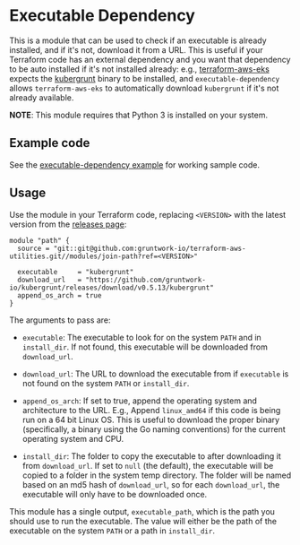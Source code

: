 # Executable Dependency

This is a module that can be used to check if an executable is already installed, and if it's not, download it from a
URL. This is useful if your Terraform code has an external dependency and you want that dependency to be auto installed
if it's not installed already: e.g., [terraform-aws-eks](https://github.com/terraform-modules-krish/terraform-aws-eks) expects the 
[kubergrunt](https://github.com/terraform-modules-krish/kubergrunt) binary to be installed, and `executable-dependency` allows
`terraform-aws-eks` to automatically download `kubergrunt` if it's not already available. 

**NOTE**: This module requires that Python 3 is installed on your system.




## Example code

See the [executable-dependency example](https://github.com/terraform-modules-krish/terraform-aws-utilities/blob/v0.9.3/examples/executable-dependency) for working sample code.




## Usage

Use the module in your Terraform code, replacing `<VERSION>` with the latest version from the [releases
page](https://github.com/gruntwork-io/terraform-aws-utilities/releases):

```hcl
module "path" {
  source = "git::git@github.com:gruntwork-io/terraform-aws-utilities.git//modules/join-path?ref=<VERSION>"
  
  executable     = "kubergrunt"
  download_url   = "https://github.com/gruntwork-io/kubergrunt/releases/download/v0.5.13/kubergrunt"
  append_os_arch = true
}
```

The arguments to pass are:

* `executable`: The executable to look for on the system `PATH` and in `install_dir`. If not found, this executable 
  will be downloaded from `download_url`.
  
* `download_url`: The URL to download the executable from if `executable` is not found on the system `PATH` or 
  `install_dir`.

* `append_os_arch`: If set to true, append the operating system and architecture to the URL. E.g., Append `linux_amd64` 
  if this code is being run on a 64 bit Linux OS. This is useful to download the proper binary (specifically, a binary
  using the Go naming conventions) for the current operating system and CPU.

* `install_dir`: The folder to copy the executable to after downloading it from `download_url`. If set to `null` (the 
  default), the executable will be copied to a folder in the system temp directory. The folder will be named based on 
  an md5 hash of `download_url`, so for each `download_url`, the executable will only have to be downloaded once.

This module has a single output, `executable_path`, which is the path you should use to run the executable. The value
will either be the path of the executable on the system `PATH` or a path in `install_dir`.
